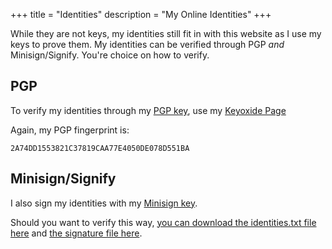 +++
title = "Identities"
description = "My Online Identities"
+++

While they are not keys, my identities still fit in with this website as I use my keys to prove them. My identities can be verified through PGP *and* Minisign/Signify. You're choice on how to verify.

## PGP

To verify my identities through my [PGP key](pgp.md), use my [Keyoxide Page](https://keyoxide.org/me@jacobneplokh.com)

Again, my PGP fingerprint is:

`2A74DD1553821C37819CAA77E4050DE078D551BA`

## Minisign/Signify

I also sign my identities with my [Minisign key](minisign.md).

Should you want to verify this way, [you can download the identities.txt file here](/keys/identities.txt) and [the signature file here](/keys/identities.txt.sig).
